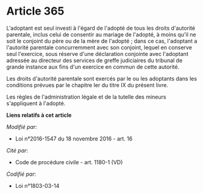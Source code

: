 # Article 365

L'adoptant est seul investi à l'égard de l'adopté de tous les droits d'autorité parentale, inclus celui de consentir au
mariage de l'adopté, à moins qu'il ne soit le conjoint du père ou de la mère de l'adopté ; dans ce cas, l'adoptant a
l'autorité parentale concurremment avec son conjoint, lequel en conserve seul l'exercice, sous réserve d'une déclaration
conjointe avec l'adoptant adressée au directeur des services de greffe judiciaires du tribunal de grande instance aux fins
d'un exercice en commun de cette autorité.

Les droits d'autorité parentale sont exercés par le ou les adoptants dans les conditions prévues par le chapitre Ier du titre
IX du présent livre.

Les règles de l'administration légale et de la tutelle des mineurs s'appliquent à l'adopté.

**Liens relatifs à cet article**

_Modifié par_:

  - Loi n°2016-1547 du 18 novembre 2016 - art. 16

_Cité par_:

  - Code de procédure civile - art. 1180-1 (VD)

_Codifié par_:

  - Loi n°1803-03-14
